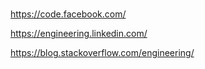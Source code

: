 #


##

https://code.facebook.com/

https://engineering.linkedin.com/

https://blog.stackoverflow.com/engineering/

